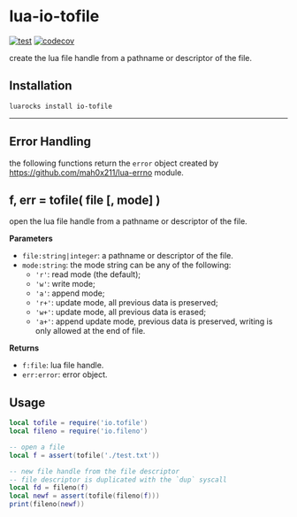 # lua-io-tofile

[![test](https://github.com/mah0x211/lua-io-tofile/actions/workflows/test.yml/badge.svg)](https://github.com/mah0x211/lua-io-tofile/actions/workflows/test.yml)
[![codecov](https://codecov.io/gh/mah0x211/lua-io-tofile/branch/master/graph/badge.svg)](https://codecov.io/gh/mah0x211/lua-io-tofile)

create the lua file handle from a pathname or descriptor of the file.


## Installation

```
luarocks install io-tofile
```

---

## Error Handling

the following functions return the `error` object created by https://github.com/mah0x211/lua-errno module.


## f, err = tofile( file [, mode] )

open the lua file handle from a pathname or descriptor of the file.

**Parameters**

- `file:string|integer`: a pathname or descriptor of the file.
- `mode:string`: the mode string can be any of the following:
  - `'r'`: read mode (the default);
  - `'w'`: write mode;
  - `'a'`: append mode;
  - `'r+'`: update mode, all previous data is preserved;
  - `'w+'`: update mode, all previous data is erased;
  - `'a+'`: append update mode, previous data is preserved, writing is only allowed at the end of file.

**Returns**

- `f:file`: lua file handle.
- `err:error`: error object.


## Usage

```lua
local tofile = require('io.tofile')
local fileno = require('io.fileno')

-- open a file
local f = assert(tofile('./test.txt'))

-- new file handle from the file descriptor
-- file descriptor is duplicated with the `dup` syscall
local fd = fileno(f)
local newf = assert(tofile(fileno(f)))
print(fileno(newf)) 
```
